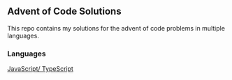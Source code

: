 ## Advent of Code Solutions
This repo contains my solutions for the advent of code problems in multiple languages.

### Languages
[JavaScript/ TypeScript](2023/JS/readme.md)